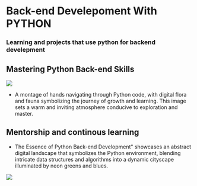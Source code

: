 # Back-end Develepoment With PYTHON
### Learning and projects that use python for backend develepment
## Mastering Python Back-end Skills
<img src="https://www.freecodecamp.org/news/content/images/size/w1000/2024/02/image-72.png">

- A montage of hands navigating through Python code, with digital flora and fauna symbolizing the journey of growth and learning. This image sets a warm and inviting atmosphere conducive to exploration and master.

## Mentorship and continous learning

- The Essence of Python Back-end Development" showcases an abstract digital landscape that symbolizes the Python environment, blending intricate data structures and algorithms into a dynamic cityscape illuminated by neon greens and blues.

<img src="https://www.freecodecamp.org/news/content/images/size/w1000/2024/02/image-71.png">